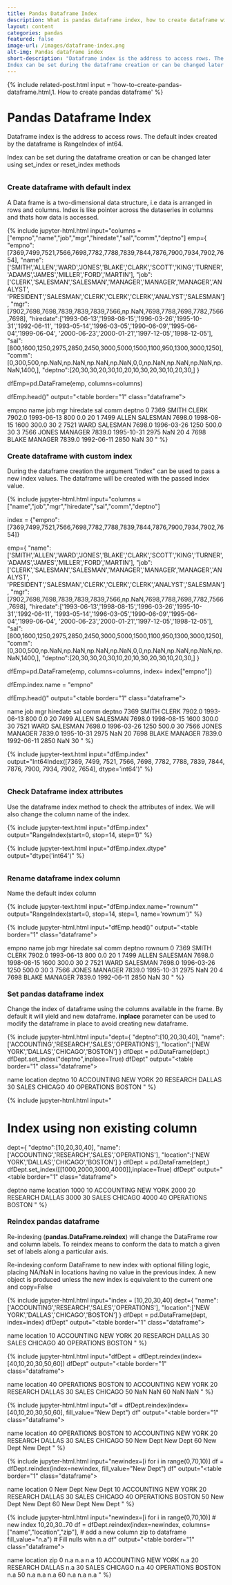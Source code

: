 ```yaml
---
title: Pandas Dataframe Index
description: What is pandas dataframe index, how to create dataframe with custom index, rename the index column, set index column, how to reset index, how to reindex
layout: content
categories: pandas
featured: false 
image-url: /images/dataframe-index.png
alt-img: Pandas dataframe index
short-description: "Dataframe index is the address to access rows. The default index created by the dataframe is RangeIndex of int64.
Index can be set during the dataframe creation or can be changed later using set_index or reset_index methods"
---
```


{%
include related-post.html
input = 
'how-to-create-pandas-dataframe.html,1. How to create pandas dataframe'
%}


<h1 style="padding-top: 60px; margin-top: -40px;">Pandas Dataframe Index</h1>

Dataframe index is the address to access rows. The default index created by the dataframe is RangeIndex of int64.

Index can be set during the dataframe creation or can be changed later using set_index or reset_index methods


<h3 style="padding-top: 60px; margin-top: -40px;">Create dataframe with default index</h3>

A Data frame is a two-dimensional data structure, i.e data is arranged in rows and columns. Index is like pointer across the dataseries in columns and thats how data is accessed.

{% 
include jupyter-html.html 
input="columns = [\"empno\",\"name\",\"job\",\"mgr\",\"hiredate\",\"sal\",\"comm\",\"deptno\"]
emp={
    \"empno\":[7369,7499,7521,7566,7698,7782,7788,7839,7844,7876,7900,7934,7902,7654],
    \"name\":['SMITH','ALLEN','WARD','JONES','BLAKE','CLARK','SCOTT','KING','TURNER',
            'ADAMS','JAMES','MILLER','FORD','MARTIN'],
    \"job\":['CLERK','SALESMAN','SALESMAN','MANAGER','MANAGER','MANAGER','ANALYST',
           'PRESIDENT','SALESMAN','CLERK','CLERK','CLERK','ANALYST','SALESMAN'],
    \"mgr\":[7902,7698,7698,7839,7839,7839,7566,np.NaN,7698,7788,7698,7782,7566,7698],
    \"hiredate\":['1993-06-13','1998-08-15','1996-03-26','1995-10-31','1992-06-11',
                '1993-05-14','1996-03-05','1990-06-09','1995-06-04','1999-06-04',
                '2000-06-23','2000-01-21','1997-12-05','1998-12-05'],
    \"sal\":[800,1600,1250,2975,2850,2450,3000,5000,1500,1100,950,1300,3000,1250],
    \"comm\":[0,300,500,np.NaN,np.NaN,np.NaN,np.NaN,0,0,np.NaN,np.NaN,np.NaN,np.NaN,1400,],
    \"deptno\":[20,30,30,20,30,10,20,10,30,20,30,10,20,30,]
}

dfEmp=pd.DataFrame(emp, columns=columns)

dfEmp.head()"
output="<table border=\"1\" class=\"dataframe\">
  <thead>
    <tr style=\"text-align: right;\">
      <th></th>
      <th>empno</th>
      <th>name</th>
      <th>job</th>
      <th>mgr</th>
      <th>hiredate</th>
      <th>sal</th>
      <th>comm</th>
      <th>deptno</th>
    </tr>
  </thead>
  <tbody>
    <tr>
      <th>0</th>
      <td>7369</td>
      <td>SMITH</td>
      <td>CLERK</td>
      <td>7902.0</td>
      <td>1993-06-13</td>
      <td>800</td>
      <td>0.0</td>
      <td>20</td>
    </tr>
    <tr>
      <th>1</th>
      <td>7499</td>
      <td>ALLEN</td>
      <td>SALESMAN</td>
      <td>7698.0</td>
      <td>1998-08-15</td>
      <td>1600</td>
      <td>300.0</td>
      <td>30</td>
    </tr>
    <tr>
      <th>2</th>
      <td>7521</td>
      <td>WARD</td>
      <td>SALESMAN</td>
      <td>7698.0</td>
      <td>1996-03-26</td>
      <td>1250</td>
      <td>500.0</td>
      <td>30</td>
    </tr>
    <tr>
      <th>3</th>
      <td>7566</td>
      <td>JONES</td>
      <td>MANAGER</td>
      <td>7839.0</td>
      <td>1995-10-31</td>
      <td>2975</td>
      <td>NaN</td>
      <td>20</td>
    </tr>
    <tr>
      <th>4</th>
      <td>7698</td>
      <td>BLAKE</td>
      <td>MANAGER</td>
      <td>7839.0</td>
      <td>1992-06-11</td>
      <td>2850</td>
      <td>NaN</td>
      <td>30</td>
    </tr>
  </tbody>
</table>"
%}


<h3 style="padding-top: 60px; margin-top: -40px;">Create dataframe with custom index</h3>

During the dataframe creation the argument "index" can be used to pass a new index values. The dataframe will be created with the passed index value.


{% 
include jupyter-html.html 
input="columns = [\"name\",\"job\",\"mgr\",\"hiredate\",\"sal\",\"comm\",\"deptno\"]

index = {\"empno\":[7369,7499,7521,7566,7698,7782,7788,7839,7844,7876,7900,7934,7902,7654]}

emp={
    \"name\":['SMITH','ALLEN','WARD','JONES','BLAKE','CLARK','SCOTT','KING','TURNER',
            'ADAMS','JAMES','MILLER','FORD','MARTIN'],
    \"job\":['CLERK','SALESMAN','SALESMAN','MANAGER','MANAGER','MANAGER','ANALYST',
           'PRESIDENT','SALESMAN','CLERK','CLERK','CLERK','ANALYST','SALESMAN'],
    \"mgr\":[7902,7698,7698,7839,7839,7839,7566,np.NaN,7698,7788,7698,7782,7566,7698],
    \"hiredate\":['1993-06-13','1998-08-15','1996-03-26','1995-10-31','1992-06-11',
                '1993-05-14','1996-03-05','1990-06-09','1995-06-04','1999-06-04',
                '2000-06-23','2000-01-21','1997-12-05','1998-12-05'],
    \"sal\":[800,1600,1250,2975,2850,2450,3000,5000,1500,1100,950,1300,3000,1250],
    \"comm\":[0,300,500,np.NaN,np.NaN,np.NaN,np.NaN,0,0,np.NaN,np.NaN,np.NaN,np.NaN,1400,],
    \"deptno\":[20,30,30,20,30,10,20,10,30,20,30,10,20,30,]
}

dfEmp=pd.DataFrame(emp, columns=columns, index= index[\"empno\"])

dfEmp.index.name = \"empno\"

dfEmp.head()"
output="<table border=\"1\" class=\"dataframe\">
  <thead>
    <tr style=\"text-align: right;\">
      <th></th>
      <th>name</th>
      <th>job</th>
      <th>mgr</th>
      <th>hiredate</th>
      <th>sal</th>
      <th>comm</th>
      <th>deptno</th>
    </tr>   
  </thead>
  <tbody>
    <tr>
      <th>7369</th>
      <td>SMITH</td>
      <td>CLERK</td>
      <td>7902.0</td>
      <td>1993-06-13</td>
      <td>800</td>
      <td>0.0</td>
      <td>20</td>
    </tr>
    <tr>
      <th>7499</th>
      <td>ALLEN</td>
      <td>SALESMAN</td>
      <td>7698.0</td>
      <td>1998-08-15</td>
      <td>1600</td>
      <td>300.0</td>
      <td>30</td>
    </tr>
    <tr>
      <th>7521</th>
      <td>WARD</td>
      <td>SALESMAN</td>
      <td>7698.0</td>
      <td>1996-03-26</td>
      <td>1250</td>
      <td>500.0</td>
      <td>30</td>
    </tr>
    <tr>
      <th>7566</th>
      <td>JONES</td>
      <td>MANAGER</td>
      <td>7839.0</td>
      <td>1995-10-31</td>
      <td>2975</td>
      <td>NaN</td>
      <td>20</td>
    </tr>
    <tr>
      <th>7698</th>
      <td>BLAKE</td>
      <td>MANAGER</td>
      <td>7839.0</td>
      <td>1992-06-11</td>
      <td>2850</td>
      <td>NaN</td>
      <td>30</td>
    </tr>
  </tbody>
</table>"
%}

{% 
include jupyter-text.html 
input="dfEmp.index" 
output="Int64Index([7369, 7499, 7521, 7566, 7698, 7782, 7788, 7839, 7844, 7876, 7900,
            7934, 7902, 7654],
           dtype='int64')"
%}

<h3 style="padding-top: 60px; margin-top: -40px;">Check Dataframe index attributes</h3>

Use the dataframe index method to check the attributes of index. We will also change the column name of the index.
 
{% 
include jupyter-text.html 
input="dfEmp.index" 
output="RangeIndex(start=0, stop=14, step=1)"
%}


{% 
include jupyter-text.html 
input="dfEmp.index.dtype" 
output="dtype('int64')"
%}

<h3 style="padding-top: 60px; margin-top: -40px;">Rename dataframe index column</h3>

Name the default index column

{% 
include jupyter-text.html 
input="dfEmp.index.name=\"rownum\""
output="RangeIndex(start=0, stop=14, step=1, name='rownum')"
%}

{% 
include jupyter-html.html 
input="dfEmp.head()" 
output="<table border=\"1\" class=\"dataframe\">
  <thead>
    <tr style=\"text-align: right;\">
      <th></th>
      <th>empno</th>
      <th>name</th>
      <th>job</th>
      <th>mgr</th>
      <th>hiredate</th>
      <th>sal</th>
      <th>comm</th>
      <th>deptno</th>
    </tr>
    <tr>
      <th>rownum</th>
      <th></th>
      <th></th>
      <th></th>
      <th></th>
      <th></th>
      <th></th>
      <th></th>
      <th></th>
    </tr>
  </thead>
  <tbody>
    <tr>
      <th>0</th>
      <td>7369</td>
      <td>SMITH</td>
      <td>CLERK</td>
      <td>7902.0</td>
      <td>1993-06-13</td>
      <td>800</td>
      <td>0.0</td>
      <td>20</td>
    </tr>
    <tr>
      <th>1</th>
      <td>7499</td>
      <td>ALLEN</td>
      <td>SALESMAN</td>
      <td>7698.0</td>
      <td>1998-08-15</td>
      <td>1600</td>
      <td>300.0</td>
      <td>30</td>
    </tr>
    <tr>
      <th>2</th>
      <td>7521</td>
      <td>WARD</td>
      <td>SALESMAN</td>
      <td>7698.0</td>
      <td>1996-03-26</td>
      <td>1250</td>
      <td>500.0</td>
      <td>30</td>
    </tr>
    <tr>
      <th>3</th>
      <td>7566</td>
      <td>JONES</td>
      <td>MANAGER</td>
      <td>7839.0</td>
      <td>1995-10-31</td>
      <td>2975</td>
      <td>NaN</td>
      <td>20</td>
    </tr>
    <tr>
      <th>4</th>
      <td>7698</td>
      <td>BLAKE</td>
      <td>MANAGER</td>
      <td>7839.0</td>
      <td>1992-06-11</td>
      <td>2850</td>
      <td>NaN</td>
      <td>30</td>
    </tr>
  </tbody>
</table>"
%}

<h3 style="padding-top: 60px; margin-top: -40px;">Set pandas dataframe index</h3>

Change the index of dataframe using the columns available in the frame. By default it will yield and new dataframe. **inplace** parameter can be used to modify the dataframe in place to avoid creating new dataframe.

{% include jupyter-html.html
input="dept={
    \"deptno\":[10,20,30,40],
    \"name\":['ACCOUNTING','RESEARCH','SALES','OPERATIONS'],
    \"location\":['NEW YORK','DALLAS','CHICAGO','BOSTON']
}
dfDept = pd.DataFrame(dept,)
dfDept.set_index(\"deptno\",inplace=True)
dfDept"
output="<table border=\"1\" class=\"dataframe\">
  <thead>
    <tr style=\"text-align: right;\">
      <th></th>
      <th>name</th>
      <th>location</th>
    </tr>
    <tr>
      <th>deptno</th>
      <th></th>
      <th></th>
    </tr>
  </thead>
  <tbody>
    <tr>
      <th>10</th>
      <td>ACCOUNTING</td>
      <td>NEW YORK</td>
    </tr>
    <tr>
      <th>20</th>
      <td>RESEARCH</td>
      <td>DALLAS</td>
    </tr>
    <tr>
      <th>30</th>
      <td>SALES</td>
      <td>CHICAGO</td>
    </tr>
    <tr>
      <th>40</th>
      <td>OPERATIONS</td>
      <td>BOSTON</td>
    </tr>
  </tbody>
</table>"
%}

{% include jupyter-html.html
input="
# Index using non existing column
dept={
    \"deptno\":[10,20,30,40],
    \"name\":['ACCOUNTING','RESEARCH','SALES','OPERATIONS'],
    \"location\":['NEW YORK','DALLAS','CHICAGO','BOSTON']
}
dfDept = pd.DataFrame(dept,)
dfDept.set_index([[1000,2000,3000,4000]],inplace=True)
dfDept"
output="<table border=\"1\" class=\"dataframe\">
  <thead>
    <tr style=\"text-align: right;\">
      <th></th>
      <th>deptno</th>
      <th>name</th>
      <th>location</th>
    </tr>
  </thead>
  <tbody>
    <tr>
      <th>1000</th>
      <td>10</td>
      <td>ACCOUNTING</td>
      <td>NEW YORK</td>
    </tr>
    <tr>
      <th>2000</th>
      <td>20</td>
      <td>RESEARCH</td>
      <td>DALLAS</td>
    </tr>
    <tr>
      <th>3000</th>
      <td>30</td>
      <td>SALES</td>
      <td>CHICAGO</td>
    </tr>
    <tr>
      <th>4000</th>
      <td>40</td>
      <td>OPERATIONS</td>
      <td>BOSTON</td>
    </tr>
  </tbody>
</table>"
%}

<h3 style="padding-top: 60px; margin-top: -40px;">Reindex pandas dataframe</h3>

Re-indexing (**pandas.DataFrame.reindex**) will change the DataFrame row and column labels. To reindex means to conform the data to match a given set of labels along a particular axis.

Re-indexing conform DataFrame to new index with optional filling logic, placing NA/NaN in locations having no value in the previous index. A new object is produced unless the new index is equivalent to the current one and copy=False

{% include jupyter-html.html
input="index = [10,20,30,40]
dept={
    \"name\":['ACCOUNTING','RESEARCH','SALES','OPERATIONS'],
    \"location\":['NEW YORK','DALLAS','CHICAGO','BOSTON']
}
dfDept = pd.DataFrame(dept, index=index)
dfDept"
output="<table border=\"1\" class=\"dataframe\">
  <thead>
    <tr style=\"text-align: right;\">
      <th></th>
      <th>name</th>
      <th>location</th>
    </tr>
  </thead>
  <tbody>
    <tr>
      <th>10</th>
      <td>ACCOUNTING</td>
      <td>NEW YORK</td>
    </tr>
    <tr>
      <th>20</th>
      <td>RESEARCH</td>
      <td>DALLAS</td>
    </tr>
    <tr>
      <th>30</th>
      <td>SALES</td>
      <td>CHICAGO</td>
    </tr>
    <tr>
      <th>40</th>
      <td>OPERATIONS</td>
      <td>BOSTON</td>
    </tr>
  </tbody>
</table>"
%}

{% include jupyter-html.html
input="dfDept = dfDept.reindex(index=[40,10,20,30,50,60])
dfDept"
output="<table border=\"1\" class=\"dataframe\">
  <thead>
    <tr style=\"text-align: right;\">
      <th></th>
      <th>name</th>
      <th>location</th>
    </tr>
  </thead>
  <tbody>
    <tr>
      <th>40</th>
      <td>OPERATIONS</td>
      <td>BOSTON</td>
    </tr>
    <tr>
      <th>10</th>
      <td>ACCOUNTING</td>
      <td>NEW YORK</td>
    </tr>
    <tr>
      <th>20</th>
      <td>RESEARCH</td>
      <td>DALLAS</td>
    </tr>
    <tr>
      <th>30</th>
      <td>SALES</td>
      <td>CHICAGO</td>
    </tr>
    <tr>
      <th>50</th>
      <td>NaN</td>
      <td>NaN</td>
    </tr>
    <tr>
      <th>60</th>
      <td>NaN</td>
      <td>NaN</td>
    </tr>
  </tbody>
</table>"
%}

{% include jupyter-html.html
input="df = dfDept.reindex(index=[40,10,20,30,50,60], fill_value=\"New Dept\")
df"
output="<table border=\"1\" class=\"dataframe\">
  <thead>
    <tr style=\"text-align: right;\">
      <th></th>
      <th>name</th>
      <th>location</th>
    </tr>
  </thead>
  <tbody>
    <tr>
      <th>40</th>
      <td>OPERATIONS</td>
      <td>BOSTON</td>
    </tr>
    <tr>
      <th>10</th>
      <td>ACCOUNTING</td>
      <td>NEW YORK</td>
    </tr>
    <tr>
      <th>20</th>
      <td>RESEARCH</td>
      <td>DALLAS</td>
    </tr>
    <tr>
      <th>30</th>
      <td>SALES</td>
      <td>CHICAGO</td>
    </tr>
    <tr>
      <th>50</th>
      <td>New Dept</td>
      <td>New Dept</td>
    </tr>
    <tr>
      <th>60</th>
      <td>New Dept</td>
      <td>New Dept</td>
    </tr>
  </tbody>
</table>"
%}


{% include jupyter-html.html
input="newindex=[i for i in range(0,70,10)]
df = dfDept.reindex(index=newindex, fill_value=\"New Dept\")
df"
output="<table border=\"1\" class=\"dataframe\">
  <thead>
    <tr style=\"text-align: right;\">
      <th></th>
      <th>name</th>
      <th>location</th>
    </tr>
  </thead>
  <tbody>
    <tr>
      <th>0</th>
      <td>New Dept</td>
      <td>New Dept</td>
    </tr>
    <tr>
      <th>10</th>
      <td>ACCOUNTING</td>
      <td>NEW YORK</td>
    </tr>
    <tr>
      <th>20</th>
      <td>RESEARCH</td>
      <td>DALLAS</td>
    </tr>
    <tr>
      <th>30</th>
      <td>SALES</td>
      <td>CHICAGO</td>
    </tr>
    <tr>
      <th>40</th>
      <td>OPERATIONS</td>
      <td>BOSTON</td>
    </tr>
    <tr>
      <th>50</th>
      <td>New Dept</td>
      <td>New Dept</td>
    </tr>
    <tr>
      <th>60</th>
      <td>New Dept</td>
      <td>New Dept</td>
    </tr>
  </tbody>
</table>"
%}


{% include jupyter-html.html
input="newindex=[i for i in range(0,70,10)]  # new index 10,20,30..70
df = dfDept.reindex(index=newindex, 
                    columns=[\"name\",\"location\",\"zip\"], # add a new column zip to dataframe 
                    fill_value=\"n.a\") # Fill nulls witn n.a
df"
output="<table border=\"1\" class=\"dataframe\">
  <thead>
    <tr style=\"text-align: right;\">
      <th></th>
      <th>name</th>
      <th>location</th>
      <th>zip</th>
    </tr>
  </thead>
  <tbody>
    <tr>
      <th>0</th>
      <td>n.a</td>
      <td>n.a</td>
      <td>n.a</td>
    </tr>
    <tr>
      <th>10</th>
      <td>ACCOUNTING</td>
      <td>NEW YORK</td>
      <td>n.a</td>
    </tr>
    <tr>
      <th>20</th>
      <td>RESEARCH</td>
      <td>DALLAS</td>
      <td>n.a</td>
    </tr>
    <tr>
      <th>30</th>
      <td>SALES</td>
      <td>CHICAGO</td>
      <td>n.a</td>
    </tr>
    <tr>
      <th>40</th>
      <td>OPERATIONS</td>
      <td>BOSTON</td>
      <td>n.a</td>
    </tr>
    <tr>
      <th>50</th>
      <td>n.a</td>
      <td>n.a</td>
      <td>n.a</td>
    </tr>
    <tr>
      <th>60</th>
      <td>n.a</td>
      <td>n.a</td>
      <td>n.a</td>
    </tr>
  </tbody>
</table>"
%}